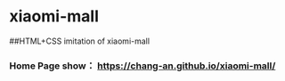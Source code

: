 # xiaomi-mall
##HTML+CSS imitation of  xiaomi-mall
### Home Page show： https://chang-an.github.io/xiaomi-mall/
